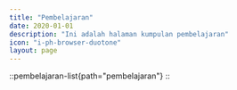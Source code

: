 ```yaml
---
title: "Pembelajaran"
date: 2020-01-01
description: "Ini adalah halaman kumpulan pembelajaran"
icon: "i-ph-browser-duotone"
layout: page
---
```


::pembelajaran-list{path="pembelajaran"}
::
